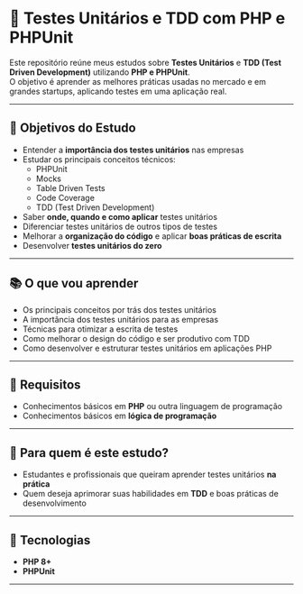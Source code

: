 # 🧪 Testes Unitários e TDD com PHP e PHPUnit

Este repositório reúne meus estudos sobre **Testes Unitários** e **TDD (Test Driven Development)** utilizando **PHP e PHPUnit**.  
O objetivo é aprender as melhores práticas usadas no mercado e em grandes startups, aplicando testes em uma aplicação real.

---

## 🎯 Objetivos do Estudo
- Entender a **importância dos testes unitários** nas empresas  
- Estudar os principais conceitos técnicos:  
  - PHPUnit  
  - Mocks  
  - Table Driven Tests  
  - Code Coverage  
  - TDD (Test Driven Development)  
- Saber **onde, quando e como aplicar** testes unitários  
- Diferenciar testes unitários de outros tipos de testes  
- Melhorar a **organização do código** e aplicar **boas práticas de escrita**  
- Desenvolver **testes unitários do zero**  

---

## 📚 O que vou aprender
- Os principais conceitos por trás dos testes unitários  
- A importância dos testes unitários para as empresas  
- Técnicas para otimizar a escrita de testes  
- Como melhorar o design do código e ser produtivo com TDD  
- Como desenvolver e estruturar testes unitários em aplicações PHP  

---

## 🔧 Requisitos
- Conhecimentos básicos em **PHP** ou outra linguagem de programação  
- Conhecimentos básicos em **lógica de programação**  

---

## 👥 Para quem é este estudo?
- Estudantes e profissionais que queiram aprender testes unitários **na prática**  
- Quem deseja aprimorar suas habilidades em **TDD** e boas práticas de desenvolvimento  

---

## 🚀 Tecnologias
- **PHP 8+**  
- **PHPUnit**  
---
